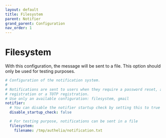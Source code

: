 ```yaml
---
layout: default
title: Filesystem
parent: Notifier
grand_parent: Configuration
nav_order: 1
---
```


# Filesystem

With this configuration, the message will be sent to a file. This option
should only be used for testing purposes.

```yaml
# Configuration of the notification system.
#
# Notifications are sent to users when they require a password reset, a u2f
# registration or a TOTP registration.
# Use only an available configuration: filesystem, gmail
notifier:
  # You can disable the notifier startup check by setting this to true
  disable_startup_check: false

  # For testing purpose, notifications can be sent in a file
  filesystem:
    filename: /tmp/authelia/notification.txt
```